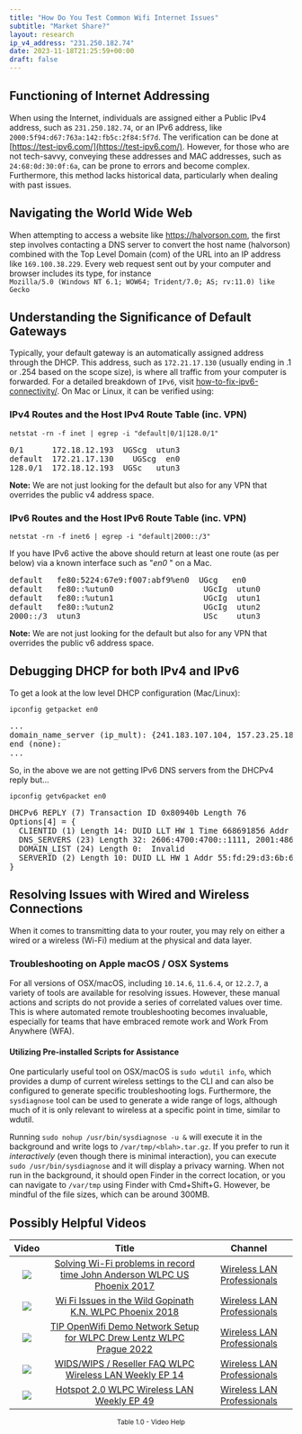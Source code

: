 ```yaml
---
title: "How Do You Test Common Wifi Internet Issues"
subtitle: "Market Share?"
layout: research
ip_v4_address: "231.250.182.74"
date: 2023-11-18T21:25:59+00:00
draft: false
---
```


## Functioning of Internet Addressing

When using the Internet, individuals are assigned either a Public IPv4 address, such as ```231.250.182.74```, or an IPv6 address, like ```2000:5f94:d67:763a:142:fb5c:2f84:5f7d```. The verification can be done at [https://test-ipv6.com/](https://test-ipv6.com/). However, for those who are not tech-savvy, conveying these addresses and MAC addresses, such as ```24:68:0d:30:0f:6a```, can be prone to errors and become complex. Furthermore, this method lacks historical data, particularly when dealing with past issues.
## Navigating the World Wide Web
When attempting to access a website like https://halvorson.com, the first step involves contacting a DNS server to convert the host name (halvorson) combined with the Top Level Domain (com) of the URL into an IP address like ```169.100.38.229```. Every web request sent out by your computer and browser includes its type, for instance <br>```Mozilla/5.0 (Windows NT 6.1; WOW64; Trident/7.0; AS; rv:11.0) like Gecko```
## Understanding the Significance of Default Gateways
Typically, your default gateway is an automatically assigned address through the DHCP. This address, such as ```172.21.17.130``` (usually ending in .1 or .254 based on the scope size), is where all traffic from your computer is forwarded. For a detailed breakdown of ```IPv6```, visit [how-to-fix-ipv6-connectivity/](/blog/how-to-fix-ipv6-connectivity/). On Mac or Linux, it can be verified using: <br>
### IPv4 Routes and the Host IPv4 Route Table (inc. VPN)
```netstat -rn -f inet | egrep -i "default|0/1|128.0/1"```

<pre>
0/1      172.18.12.193  UGScg  utun3
default  172.21.17.130    UGScg  en0
128.0/1  172.18.12.193  UGSc   utun3</pre>

**Note:** We are not just looking for the default but also for any VPN that overrides the public v4 address space.

### IPv6 Routes and the Host IPv6 Route Table (inc. VPN)
```netstat -rn -f inet6 | egrep -i "default|2000::/3"```

If you have IPv6 active the above should return at least one route (as per below) via a known interface such as "_en0_ " on a Mac. 

<pre>
default   fe80:5224:67e9:f007:abf9%en0  UGcg   en0
default   fe80::%utun0                   UGcIg  utun0
default   fe80::%utun1                   UGcIg  utun1
default   fe80::%utun2                   UGcIg  utun2
2000::/3  utun3                          USc    utun3</pre>

**Note:** We are not just looking for the default but also for any VPN that overrides the public v6 address space.
<br>

## Debugging DHCP for both IPv4 and IPv6

To get a look at the low level DHCP configuration (Mac/Linux): 

```ipconfig getpacket en0```

<pre>
...
domain_name_server (ip_mult): {241.183.107.104, 157.23.25.185}
end (none):
...</pre>

So, in the above we are not getting IPv6 DNS servers from the DHCPv4 reply but...

```ipconfig getv6packet en0```

<pre>
DHCPv6 REPLY (7) Transaction ID 0x80940b Length 76
Options[4] = {
  CLIENTID (1) Length 14: DUID LLT HW 1 Time 668691856 Addr 24:68:0d:30:0f:6a
  DNS_SERVERS (23) Length 32: 2606:4700:4700::1111, 2001:4860:4860::8844
  DOMAIN_LIST (24) Length 0:  Invalid
  SERVERID (2) Length 10: DUID LL HW 1 Addr 55:fd:29:d3:6b:6c
}</pre>




## Resolving Issues with Wired and Wireless Connections

When it comes to transmitting data to your router, you may rely on either a wired or a wireless (Wi-Fi) medium at the physical and data layer.
### Troubleshooting on Apple macOS / OSX Systems

For all versions of OSX/macOS, including `10.14.6`, `11.6.4`, or `12.2.7`, a variety of tools are available for resolving issues. However, these manual actions and scripts do not provide a series of correlated values over time. This is where automated remote troubleshooting becomes invaluable, especially for teams that have embraced remote work and Work From Anywhere (WFA).
#### Utilizing Pre-installed Scripts for Assistance

One particularly useful tool on OSX/macOS is `sudo wdutil info`, which provides a dump of current wireless settings to the CLI and can also be configured to generate specific troubleshooting logs. Furthermore, the `sysdiagnose` tool can be used to generate a wide range of logs, although much of it is only relevant to wireless at a specific point in time, similar to wdutil.

Running `sudo nohup /usr/bin/sysdiagnose -u &` will execute it in the background and write logs to `/var/tmp/<blah>.tar.gz`. If you prefer to run it *interactively* (even though there is minimal interaction), you can execute `sudo /usr/bin/sysdiagnose` and it will display a privacy warning. When not run in the background, it should open Finder in the correct location, or you can navigate to `/var/tmp` using Finder with Cmd+Shift+G. However, be mindful of the file sizes, which can be around 300MB.
## Possibly Helpful Videos

<link href="/plugins/lity/css/lity.min.css" rel="stylesheet">
<script src="/plugins/lity/js/lity.min.js"></script>
<div class="table1-start"></div>

|Video | Title | Channel |
| :---: | :---: | :---: |
|<a href="https://www.youtube.com/watch?v=s0FBo08Sw4A" data-lity><img src="https://i.ytimg.com/vi/s0FBo08Sw4A/default.jpg" class="img-fluid"></a>|<a href="https://www.youtube.com/watch?v=s0FBo08Sw4A" data-lity>Solving Wi-Fi problems in record time   John Anderson   WLPC US Phoenix 2017</a>|<a target="_blank" href="https://www.youtube.com/channel/UCIzBSS46vcqhwmBZ7ZpY-yg" >Wireless LAN Professionals</a>|
|<a href="https://www.youtube.com/watch?v=XIgyJ0f8Zl4" data-lity><img src="https://i.ytimg.com/vi/XIgyJ0f8Zl4/default.jpg" class="img-fluid"></a>|<a href="https://www.youtube.com/watch?v=XIgyJ0f8Zl4" data-lity>Wi Fi Issues in the Wild   Gopinath K.N.   WLPC Phoenix 2018</a>|<a target="_blank" href="https://www.youtube.com/channel/UCIzBSS46vcqhwmBZ7ZpY-yg" >Wireless LAN Professionals</a>|
|<a href="https://www.youtube.com/watch?v=IDWliQnBNYM" data-lity><img src="https://i.ytimg.com/vi/IDWliQnBNYM/default.jpg" class="img-fluid"></a>|<a href="https://www.youtube.com/watch?v=IDWliQnBNYM" data-lity>TIP OpenWifi Demo Network Setup for WLPC   Drew Lentz   WLPC Prague 2022</a>|<a target="_blank" href="https://www.youtube.com/channel/UCIzBSS46vcqhwmBZ7ZpY-yg" >Wireless LAN Professionals</a>|
|<a href="https://www.youtube.com/watch?v=Xf7gieMiqGU" data-lity><img src="https://i.ytimg.com/vi/Xf7gieMiqGU/default.jpg" class="img-fluid"></a>|<a href="https://www.youtube.com/watch?v=Xf7gieMiqGU" data-lity>WIDS/WIPS / Reseller FAQ   WLPC Wireless LAN Weekly EP 14</a>|<a target="_blank" href="https://www.youtube.com/channel/UCIzBSS46vcqhwmBZ7ZpY-yg" >Wireless LAN Professionals</a>|
|<a href="https://www.youtube.com/watch?v=rjE-BEVlS-0" data-lity><img src="https://i.ytimg.com/vi/rjE-BEVlS-0/default.jpg" class="img-fluid"></a>|<a href="https://www.youtube.com/watch?v=rjE-BEVlS-0" data-lity>Hotspot 2.0   WLPC Wireless LAN Weekly EP 49</a>|<a target="_blank" href="https://www.youtube.com/channel/UCIzBSS46vcqhwmBZ7ZpY-yg" >Wireless LAN Professionals</a>|

<center><small>Table 1.0 - Video Help</small></center>
 <br>
<div class="table1-end"></div>
<script type="text/javascript">
(function() {
    $('div.table1-start').nextUntil('div.table1-end', 'table').addClass('table thead-dark table-striped table-responsive rounded').attr('id', 't1');
    $('#t1').find('thead').addClass('thead-dark');
})();
</script>
